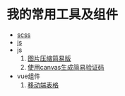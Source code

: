 # 我的常用工具及组件

- [scss](./scss.md)
- [js](./js.md)
- js
  1. [图片压缩简易版](./js/imageCompress.js)
  1. [使用canvas生成简易验证码](./js/canvasCode.js)
- vue组件
  1. [移动端表格](./vue/MTable/README.md)
